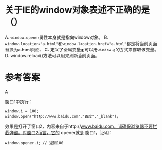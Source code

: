 # 关于IE的window对象表述不正确的是（）
A. `window.opener`属性本身就是指向window对象。
B. `window.location="a.html"`和`window.location.href="a.html"`都是将当前页面替换为a.html页面。
C.  定义了全局变量g;可以用`window.g`的方式来存取该变量。
D. window.reload()方法可以用来刷新当前页面。

# 参考答案
A

窗口1中执行：

```
window.i = 100;
window.open("http://www.baidu.com","百度","_blank");
```


效果是打开了窗口2，内容来自于http://www.baidu.com，请确保浏览器不要拦截弹窗。对窗口2而言，它的 opener就是 窗口1，证明：


```
window.opener.i; // 返回100
```

